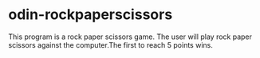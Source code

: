 # odin-rockpaperscissors
This program is a rock paper scissors game. The user will play rock paper scissors against the computer.The first to reach 5 points wins.
